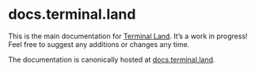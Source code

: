# docs.terminal.land

This is the main documentation for [Terminal Land](https://terminal.land). It’s a work in progress! Feel free to suggest any additions or changes any time.

The documentation is canonically hosted at [docs.terminal.land](https://docs.terminal.land).
